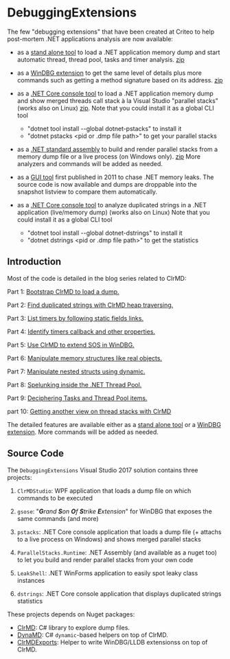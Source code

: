 # DebuggingExtensions
The few "debugging extensions" that have been created at Criteo to help post-mortem .NET applications analysis are now available:

- as a [stand alone tool](./Documentation/ClrMDStudio.md) to load a .NET application memory dump and start automatic thread, thread pool, tasks and timer analysis.
   [zip](./binaries/ClrMDStudio-1.5.2_x64.zip)
- as a [WinDBG extension](./Documentation/gsose.md) to get the same level of details plus more commands such as getting a method signature based on its address.
   [zip](./binaries/gsose-1.6.1_x64.zip)
- as a [.NET Core console tool](./Documentation/pstacks.md) to load a .NET application memory dump and show merged threads call stack à la Visual Studio "parallel stacks" (works also on Linux)
   [zip](./binaries/pstacks-1.1.zip).
   Note that you could install it as a global CLI tool
   - "dotnet tool install --global dotnet-pstacks" to install it
   - "dotnet pstacks <pid or .dmp file path>" to get your parallel stacks
- as a [.NET standard assembly](./Documentation/parallelStacks.Runtime.md) to build and render parallel stacks from a memory dump file or a live process (on Windows only).
   [zip](./binaries/ParallelStacks.Runtime-1.0.zip)
  More analyzers and commands will be added as needed.

- as a [GUI tool](./Documentation/leakShell.md) first published in 2011 to chase .NET memory leaks. The source code is now available and dumps are droppable into the snapshot listview to compare them automatically.
- as a [.NET Core console tool](./Documentation/dstrings.md) to analyze duplicated strings in a .NET application (live/memory dump) (works also on Linux)
   Note that you could install it as a global CLI tool
   - "dotnet tool install --global dotnet-dstrings" to install it
   - "dotnet dstrings <pid or .dmp file path>" to get the statistics 



## Introduction
Most of the code is detailed in the blog series related to ClrMD:

Part 1: [Bootstrap ClrMD to load a dump.](http://labs.criteo.com/2017/02/going-beyond-sos-clrmd-part-1/)

Part 2: [Find duplicated strings with ClrMD heap traversing.](http://labs.criteo.com/2017/03/clrmd-part-2-clrruntime-clrheap-traverse-managed-heap/)

Part 3: [List timers by following static fields links.](http://labs.criteo.com/2017/05/clrmd-part-3-dealing-static-instance-fields-list-timers/)

Part 4: [Identify timers callback and other properties.](http://labs.criteo.com/2017/05/clrmd-part-4-callbacks-called-timers/)

Part 5: [Use ClrMD to extend SOS in WinDBG.](http://labs.criteo.com/2017/06/clrmd-part-5-how-to-use-clrmd-to-extend-sos-in-windbg/)

Part 6: [Manipulate memory structures like real objects.](http://labs.criteo.com/2017/08/clrmd-part-6-manipulate-memory-structures-like-real-objects/)

Part 7: [Manipulate nested structs using dynamic.](http://labs.criteo.com/2017/08/clrmd-part-7-manipulate-nested-structs-using-dynamic/)

Part 8: [Spelunking inside the .NET Thread Pool.](http://labs.criteo.com/2017/11/clrmd-part-8-spelunking-inside-the-net-thread-pool/)

Part 9: [Deciphering Tasks and Thread Pool items.](http://labs.criteo.com/2017/12/clrmd-part-9-deciphering-tasks-thread-pool-items/)

part 10: [Getting another view on thread stacks with ClrMD](https://medium.com/@chnasarre/getting-another-view-on-thread-stacks-with-clrmd-2fd683642a73/)

The detailed features are available either as a [stand alone tool](./Documentation/ClrMDStudio.md) or a [WinDBG extension](./Documentation/gsose.md).
More commands will be added as needed.




## Source Code
The `DebuggingExtensions` Visual Studio 2017 solution contains three projects:

1. `ClrMDStudio`: WPF application that loads a dump file on which commands to be executed 

2. `gsose`: "***G**rand **S**on **O**f **S**trike **E**xtension*" for WinDBG that exposes the same commands (and more)

3. `pstacks`: .NET Core console application that loads a dump file (+ attachs to a live process on Windows) and shows merged parallel stacks

4. `ParallelStacks.Runtime`: .NET Assembly (and available as a nuget too) to let you build and render parallel stacks from your own code

5. `LeakShell`: .NET WinForms application to easily spot leaky class instances

6. `dstrings`: .NET Core console application that displays duplicated strings statistics 


These projects depends on Nuget packages:

- [ClrMD](https://github.com/Microsoft/clrmd): C# library to explore dump files.
- [DynaMD](https://github.com/kevingosse/DynaMD): C# `dynamic`-based helpers on top of ClrMD.
- [ClrMDExports](https://github.com/kevingosse/ClrMDExports): Helper to write WinDBG/LLDB extensionss on top of ClrMD.

